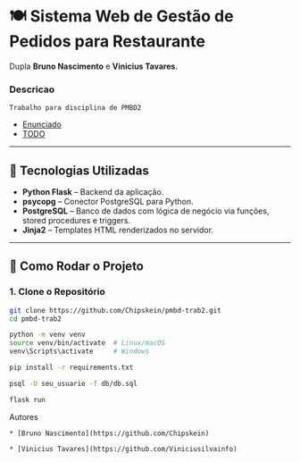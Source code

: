 # 🍽️ Sistema Web de Gestão de Pedidos para Restaurante

Dupla **Bruno Nascimento** e **Vinicius Tavares**.

### Descricao
    Trabalho para disciplina de PMBD2
    
* [Enunciado](https://github.com/Chipskein/pmbd-trab2/tree/main/Enunciado.md)
* [TODO](https://github.com/Chipskein/pmbd-trab2/tree/main/TODO.md)

---

## 🔧 Tecnologias Utilizadas

- **Python Flask** – Backend da aplicação.
- **psycopg** – Conector PostgreSQL para Python.
- **PostgreSQL** – Banco de dados com lógica de negócio via funções, stored procedures e triggers.
- **Jinja2** – Templates HTML renderizados no servidor.

---

## 🚀 Como Rodar o Projeto

### 1. Clone o Repositório

```bash
git clone https://github.com/Chipskein/pmbd-trab2.git
cd pmbd-trab2

python -m venv venv
source venv/bin/activate  # Linux/macOS
venv\Scripts\activate     # Windows

pip install -r requirements.txt

psql -U seu_usuario -f db/db.sql

flask run
```


Autores

    * [Bruno Nascimento](https://github.com/Chipskein)

    * [Vinicius Tavares](https://github.com/Viniciusilvainfo)

